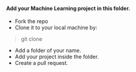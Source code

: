 #### Add your Machine Learning project in this folder.
- Fork the repo
- Clone it to your local machine by: 
> git clone <url>
- Add a folder of your name.
- Add your project inside the folder.
- Create a pull request.
